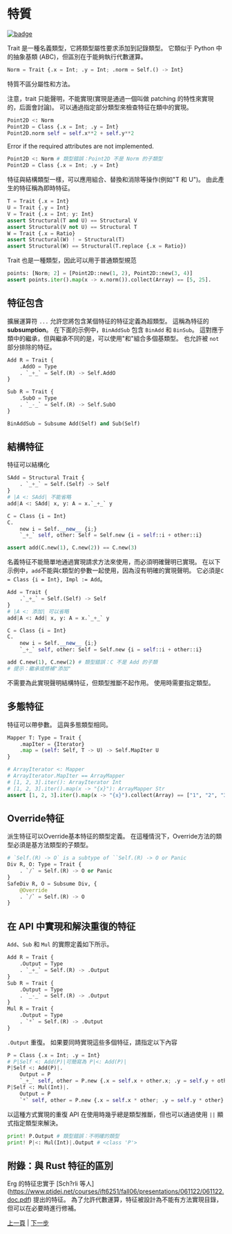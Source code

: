 # 特質

[![badge](https://img.shields.io/endpoint.svg?url=https%3A%2F%2Fgezf7g7pd5.execute-api.ap-northeast-1.amazonaws.com%2Fdefault%2Fsource_up_to_date%3Fowner%3Derg-lang%26repos%3Derg%26ref%3Dmain%26path%3Ddoc/EN/syntax/type/03_trait.md%26commit_hash%3D14657486719a134f494e107774ac8f9d5a63f083)](https://gezf7g7pd5.execute-api.ap-northeast-1.amazonaws.com/default/source_up_to_date?owner=erg-lang&repos=erg&ref=main&path=doc/EN/syntax/type/03_trait.md&commit_hash=14657486719a134f494e107774ac8f9d5a63f083)

Trait 是一種名義類型，它將類型屬性要求添加到記錄類型。
它類似于 Python 中的抽象基類 (ABC)，但區別在于能夠執行代數運算。

```python
Norm = Trait {.x = Int; .y = Int; .norm = Self.() -> Int}
```

特質不區分屬性和方法。

注意，trait 只能聲明，不能實現(實現是通過一個叫做 patching 的特性來實現的，后面會討論)。
可以通過指定部分類型來檢查特征在類中的實現。

```python
Point2D <: Norm
Point2D = Class {.x = Int; .y = Int}
Point2D.norm self = self.x**2 + self.y**2
```

Error if the required attributes are not implemented.

```python
Point2D <: Norm # 類型錯誤：Point2D 不是 Norm 的子類型
Point2D = Class {.x = Int; .y = Int}
```

特征與結構類型一樣，可以應用組合、替換和消除等操作(例如"T 和 U")。 由此產生的特征稱為即時特征。

```python
T = Trait {.x = Int}
U = Trait {.y = Int}
V = Trait {.x = Int; y: Int}
assert Structural(T and U) == Structural V
assert Structural(V not U) == Structural T
W = Trait {.x = Ratio}
assert Structural(W) ! = Structural(T)
assert Structural(W) == Structural(T.replace {.x = Ratio})
```

Trait 也是一種類型，因此可以用于普通類型規范

```python
points: [Norm; 2] = [Point2D::new(1, 2), Point2D::new(3, 4)]
assert points.iter().map(x -> x.norm()).collect(Array) == [5, 25].
```

## 特征包含

擴展運算符 `...` 允許您將包含某個特征的特征定義為超類型。 這稱為特征的 __subsumption__。
在下面的示例中，`BinAddSub` 包含 `BinAdd` 和 `BinSub`。
這對應于類中的繼承，但與繼承不同的是，可以使用"和"組合多個基類型。 也允許被 `not` 部分排除的特征。

```python
Add R = Trait {
    .AddO = Type
    . `_+_` = Self.(R) -> Self.AddO
}

Sub R = Trait {
    .SubO = Type
    . `_-_` = Self.(R) -> Self.SubO
}

BinAddSub = Subsume Add(Self) and Sub(Self)
```

## 結構特征

特征可以結構化

```python
SAdd = Structural Trait {
    . `_+_` = Self.(Self) -> Self
}
# |A <: SAdd| 不能省略
add|A <: SAdd| x, y: A = x.`_+_` y

C = Class {i = Int}
C.
    new i = Self.__new__ {i;}
    `_+_` self, other: Self = Self.new {i = self::i + other::i}

assert add(C.new(1), C.new(2)) == C.new(3)
```

名義特征不能簡單地通過實現請求方法來使用，而必須明確聲明已實現。
在以下示例中，`add`不能與`C`類型的參數一起使用，因為沒有明確的實現聲明。 它必須是`C = Class {i = Int}, Impl := Add`。

```python
Add = Trait {
    .`_+_` = Self.(Self) -> Self
}
# |A <: 添加| 可以省略
add|A <: Add| x, y: A = x.`_+_` y

C = Class {i = Int}
C.
    new i = Self.__new__ {i;}
    `_+_` self, other: Self = Self.new {i = self::i + other::i}

add C.new(1), C.new(2) # 類型錯誤：C 不是 Add 的子類
# 提示：繼承或修補"添加"
```

不需要為此實現聲明結構特征，但類型推斷不起作用。 使用時需要指定類型。

## 多態特征

特征可以帶參數。 這與多態類型相同。

```python
Mapper T: Type = Trait {
    .mapIter = {Iterator}
    .map = (self: Self, T -> U) -> Self.MapIter U
}

# ArrayIterator <: Mapper
# ArrayIterator.MapIter == ArrayMapper
# [1, 2, 3].iter(): ArrayIterator Int
# [1, 2, 3].iter().map(x -> "{x}"): ArrayMapper Str
assert [1, 2, 3].iter().map(x -> "{x}").collect(Array) == ["1", "2", "3"].
```

## Override特征

派生特征可以Override基本特征的類型定義。
在這種情況下，Override方法的類型必須是基方法類型的子類型。

```python
# `Self.(R) -> O` is a subtype of ``Self.(R) -> O or Panic
Div R, O: Type = Trait {
    . `/` = Self.(R) -> O or Panic
}
SafeDiv R, O = Subsume Div, {
    @Override
    . `/` = Self.(R) -> O
}
```

## 在 API 中實現和解決重復的特征

`Add`、`Sub` 和 `Mul` 的實際定義如下所示。

```python
Add R = Trait {
    .Output = Type
    . `_+_` = Self.(R) -> .Output
}
Sub R = Trait {
    .Output = Type
    . `_-_` = Self.(R) -> .Output
}
Mul R = Trait {
    .Output = Type
    . `*` = Self.(R) -> .Output
}
```

`.Output` 重復。 如果要同時實現這些多個特征，請指定以下內容

```python
P = Class {.x = Int; .y = Int}
# P|Self <: Add(P)|可簡寫為 P|<: Add(P)|
P|Self <: Add(P)|.
    Output = P
    `_+_` self, other = P.new {.x = self.x + other.x; .y = self.y + other.y}
P|Self <: Mul(Int)|.
    Output = P
    `*` self, other = P.new {.x = self.x * other; .y = self.y * other}
```

以這種方式實現的重復 API 在使用時幾乎總是類型推斷，但也可以通過使用 `||` 顯式指定類型來解決。

```python
print! P.Output # 類型錯誤：不明確的類型
print! P|<: Mul(Int)|.Output # <class 'P'>
```

## 附錄：與 Rust 特征的區別

Erg 的特征忠實于 [Sch?rli 等人] (https://www.ptidej.net/courses/ift6251/fall06/presentations/061122/061122.doc.pdf) 提出的特征。
為了允許代數運算，特征被設計為不能有方法實現目錄，但可以在必要時進行修補。

<p 對齊='中心'>
     <a href='./02_basic.md'>上一頁</a> | <a href='./04_class.md'>下一步</a>
</p>
